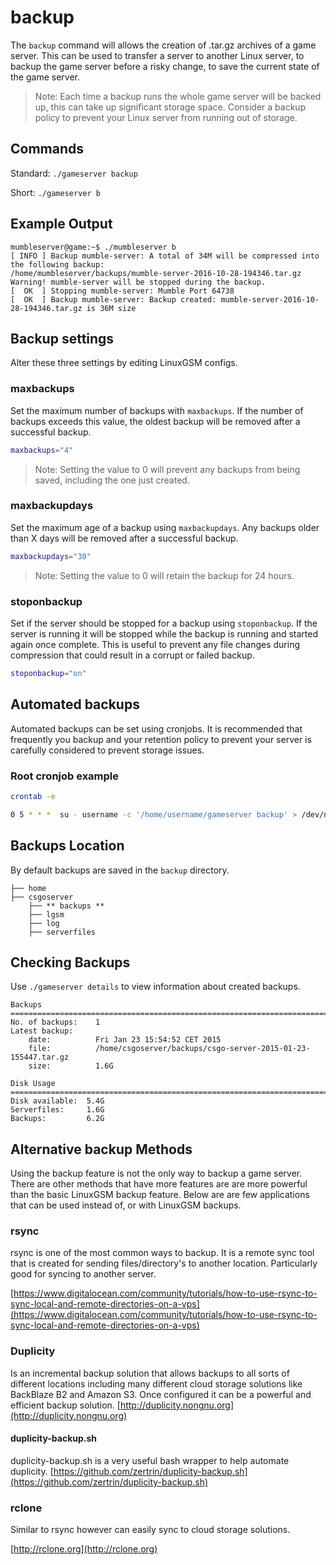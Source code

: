 # backup

The `backup` command will allows the creation of .tar.gz archives of a game server. This can be used to transfer a server to another Linux server, to backup the game server before a risky change, to save the current state of the game server.

> Note: Each time a backup runs the whole game server will be backed up, this can take up significant storage space. Consider a backup policy to prevent your Linux server from running out of storage.

## Commands

Standard: `./gameserver backup`

Short: `./gameserver b`

## Example Output

```text
mumbleserver@game:~$ ./mumbleserver b
[ INFO ] Backup mumble-server: A total of 34M will be compressed into the following backup:
/home/mumbleserver/backups/mumble-server-2016-10-28-194346.tar.gz
Warning! mumble-server will be stopped during the backup.
[  OK  ] Stopping mumble-server: Mumble Port 64738
[  OK  ] Backup mumble-server: Backup created: mumble-server-2016-10-28-194346.tar.gz is 36M size
```

## Backup settings

Alter these three settings by editing LinuxGSM configs.

### maxbackups

Set the maximum number of backups with `maxbackups`. If the number of backups exceeds this value, the oldest backup will be removed after a successful backup.

```bash
maxbackups="4"
```

> Note: Setting the value to 0 will prevent any backups from being saved, including the one just created.

### maxbackupdays

Set the maximum age of a backup using `maxbackupdays`. Any backups older than X days will be removed after a successful backup.

```bash
maxbackupdays="30"
```

> Note: Setting the value to 0 will retain the backup for 24 hours.

### stoponbackup

Set if the server should be stopped for a backup using `stoponbackup`. If the server is running it will be stopped while the backup is running and started again once complete. This is useful to prevent any file changes during compression that could result in a corrupt or failed backup.

```bash
stoponbackup="on"
```

## Automated backups

Automated backups can be set using cronjobs. It is recommended that frequently you backup and your retention policy to prevent your server is carefully considered to prevent storage issues.

### Root cronjob example

```bash
crontab -e

0 5 * * *  su - username -c '/home/username/gameserver backup' > /dev/null 2>&1
```

## Backups Location

By default backups are saved in the `backup` directory.

```text
├── home
├── csgoserver 
    ├── ** backups **       
    ├── lgsm
    ├── log       
    ├── serverfiles
```

## Checking Backups

Use `./gameserver details` to view information about created backups.

```text
Backups
===============================================================================
No. of backups:    1
Latest backup:
    date:          Fri Jan 23 15:54:52 CET 2015
    file:          /home/csgoserver/backups/csgo-server-2015-01-23-155447.tar.gz
    size:          1.6G

Disk Usage
===============================================================================
Disk available:  5.4G
Serverfiles:     1.6G
Backups:         6.2G
```

## Alternative backup Methods

Using the backup feature is not the only way to backup a game server. There are other methods that have more features are are more powerful than the basic LinuxGSM backup feature. Below are are few applications that can be used instead of, or with LinuxGSM backups.

### rsync

rsync is one of the most common ways to backup. It is a remote sync tool that is created for sending files/directory's to another location. Particularly good for syncing to another server.

[https://www.digitalocean.com/community/tutorials/how-to-use-rsync-to-sync-local-and-remote-directories-on-a-vps](https://www.digitalocean.com/community/tutorials/how-to-use-rsync-to-sync-local-and-remote-directories-on-a-vps)

### Duplicity

Is an incremental backup solution that allows backups to all sorts of different locations including many different cloud storage solutions like BackBlaze B2 and Amazon S3. Once configured it can be a powerful and efficient backup solution. [http://duplicity.nongnu.org](http://duplicity.nongnu.org)

#### duplicity-backup.sh

duplicity-backup.sh is a very useful bash wrapper to help automate duplicity. [https://github.com/zertrin/duplicity-backup.sh](https://github.com/zertrin/duplicity-backup.sh)

### rclone

Similar to rsync however can easily sync to cloud storage solutions.

[http://rclone.org](http://rclone.org)

